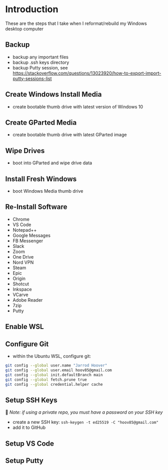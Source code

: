 # Introduction
These are the steps that I take when I reformat/rebuild my Windows desktop computer

## Backup
- backup any important files
- backup .ssh keys directory
- backup Putty session, see https://stackoverflow.com/questions/13023920/how-to-export-import-putty-sessions-list

## Create Windows Install Media
- create bootable thumb drive with latest version of Windows 10

## Create GParted Media
- create bootable thumb drive with latest GParted image

## Wipe Drives
- boot into GParted and wipe drive data

## Install Fresh Windows
- boot Windows Media thumb drive

## Re-Install Software
- Chrome
- VS Code
- Notepad++
- Google Messages
- FB Messenger
- Slack
- Zoom
- One Drive
- Nord VPN
- Steam
- Epic
- Origin
- Shotcut
- Inkspace
- VCarve
- Adobe Reader
- 7zip
- Putty

## Enable WSL

## Configure Git
- within the Ubuntu WSL, configure git:
```bash
git config --global user.name "Jarrod Hoover"
git config --global user.email hoov85@gmail.com
git config --global init.defaultBranch main
git config --global fetch.prune true
git config --global credential.helper cache
```

## Setup SSH Keys
📔 *Note: if using a private repo, you must have a password on your SSH key*

- create a new SSH key: ```ssh-keygen -t ed25519 -C "hoov85@gmail.com"```
- add it to GitHub

## Setup VS Code

## Setup Putty

